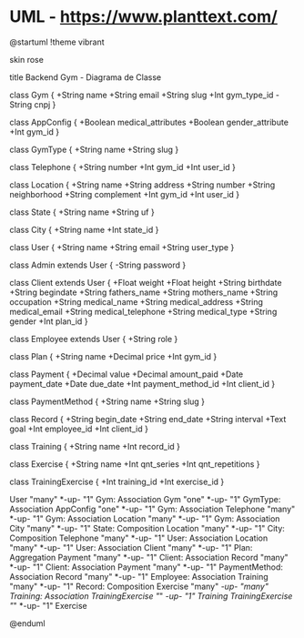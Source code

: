 # UML - https://www.planttext.com/

@startuml
!theme vibrant

skin rose

title Backend Gym - Diagrama de Classe

class Gym {
  +String name
  +String email
  +String slug
  +Int gym_type_id
  -String cnpj
}

class AppConfig {
  +Boolean medical_attributes
  +Boolean gender_attribute
  +Int gym_id
}

class GymType {
  +String name
  +String slug
}

class Telephone {
  +String number
  +Int gym_id
  +Int user_id
}

class Location {
  +String name
  +String address
  +String number
  +String neighborhood
  +String complement
  +Int gym_id
  +Int user_id
}

class State {
  +String name
  +String uf
}

class City {
  +String name
  +Int state_id
}

class User {
  +String name
  +String email
  +String user_type
}

class Admin extends User {
   -String password
}

class Client extends User {
  +Float weight
  +Float height
  +String birthdate
  +String begindate
  +String fathers_name
  +String mothers_name
  +String occupation
  +String medical_name
  +String medical_address
  +String medical_email
  +String medical_telephone
  +String medical_type
  +String gender
  +Int plan_id
}

class Employee extends User {
  +String role
}

class Plan {
  +String name
  +Decimal price
  +Int gym_id
}

class Payment {
  +Decimal value
  +Decimal amount_paid
  +Date payment_date
  +Date due_date
  +Int payment_method_id
  +Int client_id
}

class PaymentMethod {
  +String name
  +String slug
}

class Record {
  +String begin_date
  +String end_date
  +String interval
  +Text goal
  +Int employee_id
  +Int client_id
}

class Training {
  +String name
  +Int record_id
}

class Exercise {
  +String name
  +Int qnt_series
  +Int qnt_repetitions
}

class TrainingExercise {
  +Int training_id
  +Int exercise_id
}


User "many" *-up- "1" Gym: Association
Gym "one" *-up- "1" GymType: Association
AppConfig "one" *-up- "1" Gym: Association
Telephone "many" *-up- "1" Gym: Association
Location "many" *-up- "1" Gym: Association
City "many" *-up- "1" State: Composition
Location "many" *-up- "1" City: Composition
Telephone "many" *-up- "1" User: Association
Location "many" *-up- "1" User: Association
Client "many" *-up- "1" Plan: Aggregation
Payment "many" *-up- "1" Client: Association
Record "many" *-up- "1" Client: Association
Payment "many" *-up- "1" PaymentMethod: Association
Record "many" *-up- "1" Employee: Association
Training "many" *-up- "1" Record: Composition
Exercise "many" *-up- "many" Training: Association
TrainingExercise "*" *-up- "1" Training 
TrainingExercise "*" *-up- "1" Exercise

@enduml
